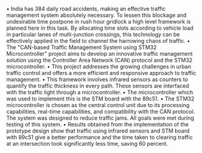 •	India has 384 daily road accidents, making an effective traffic management system absolutely necessary. To lessen this blockage and undesirable time postpone in rush hour gridlock a high level framework is planned here in this task. By allocating time slots according to vehicle load in particular lanes of multi-junction crossings, this technology can be effectively applied in the field to channel the harrowing chaos of traffic.
•	The "CAN-based Traffic Management System using STM32 Microcontroller" project aims to develop an innovative traffic management solution using the Controller Area Network (CAN) protocol and the STM32 microcontroller.
•	This project addresses the growing challenges in urban traffic control and offers a more efficient and responsive approach to traffic management. 
•	This framework involves infrared sensors as counters to quantify the traffic thickness in every path. These sensors are interfaced with the traffic light through a microcontroller. 
•	The microcontroller which was used to implement this is the STM board with the 89c51.
•	The STM32 microcontroller is chosen as the central control unit due to its processing capabilities, real-time capabilities, and compatibility with the CAN protocol. The system was designed to reduce traffic jams. All goals were met during testing of this system.
•	Results obtained from the implementation of the prototype design show that traffic using infrared sensors and STM board with 89c51 give a better performance and the time taken to clearing traffic at an intersection took significantly less time, saving 60 percent.
